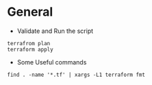 # General


- Validate and Run the script

``
 terrafrom plan 
``\
``
 terraform apply
``

- Some Useful commands

``
find . -name '*.tf' | xargs -L1 terraform fmt
``

